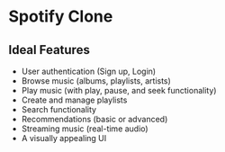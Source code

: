 # Spotify Clone

## Ideal Features

- User authentication (Sign up, Login)
- Browse music (albums, playlists, artists)
- Play music (with play, pause, and seek functionality)
- Create and manage playlists
- Search functionality
- Recommendations (basic or advanced)
- Streaming music (real-time audio)
- A visually appealing UI